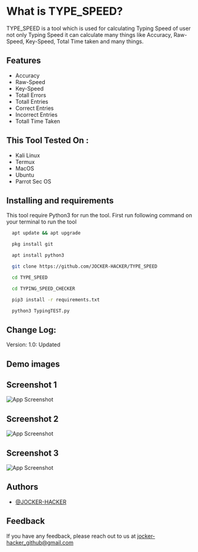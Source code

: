 # What is TYPE_SPEED?
TYPE_SPEED is a tool which is used for calculating Typing Speed of user not only Typing Speed it can calculate many things like Accuracy, Raw-Speed, Key-Speed, Total Time taken and many things.


## Features

- Accuracy 
- Raw-Speed 
- Key-Speed
- Totall Errors
- Totall Entries
- Correct Entries
- Incorrect Entries 
- Totall Time Taken 

## This Tool Tested On :
- Kali Linux
- Termux
- MacOS
- Ubuntu
- Parrot Sec OS


## Installing and requirements

This tool require Python3 for run the tool. First run following command on your terminal to run the tool

```bash
  apt update && apt upgrade  
```
```bash
  pkg install git
```
```bash
  apt install python3
```
```bash
  git clone https://github.com/JOCKER-HACKER/TYPE_SPEED 
```
```bash
  cd TYPE_SPEED
```
```bash
  cd TYPING_SPEED_CHECKER
```
```bash
  pip3 install -r requirements.txt
```
```bash
  python3 TypingTEST.py
```

## Change Log:
Version: 1.0: Updated 

## Demo images

## Screenshot 1
![App Screenshot](https://blogger.googleusercontent.com/img/b/R29vZ2xl/AVvXsEhX4e4O2j4SIorXA2_Gi0CVENxfkT1Kv6JOdnsf68awQEf0V9dSCSVwdmKrbqiBY_zlClBhSo-tjA3ymqJGzyOsycYZhJj-hpTuQIeLIwOsBscLXKjdqTOO94TMG4QGxkDrS8T81H55OWXxo3EsHIOeVJP_LCdknqlcQPgWx6ulS4fBYD7PY0UUBocd/w128-h128-p-k-no-nu/Screenshot_2022_1007_180829.png)

## Screenshot 2 

![App Screenshot](https://blogger.googleusercontent.com/img/b/R29vZ2xl/AVvXsEggVl2eU7TCebjNV1fmI_rw_TfsrCuWHrLD3Ugg5ip46uPnrJvwrVCcmg2SpTUp8Sp32wIgKV-m8HVxvKpgJwGcAK-m2CrqxHrslqETBgETlxxfLsm1VnxqbR8owzLvINpKR_b-Rv8YzBn29OufNe6LN2WWjKo43KyxpV0r3jTZtlRJe9wxb7rIK_Pj/w192-h320/Screenshot_2022_1007_180953~2.jpg)

## Screenshot 3

![App Screenshot](https://blogger.googleusercontent.com/img/b/R29vZ2xl/AVvXsEhtiYHnZDPsml1yUhPbOQD36XrsAKQ3shJlqDEcjyBZ2RGPmFRm0gkLVeuv4kp4hvWPNvTUTxvwyD-77X5NWSVe6WgmxnQimn4DvcGmftgXz9wlhoYl0tLChpxC9UjMG7634m6Y5HA9fePTYyTWCPP53_BbFy1qGGhQ09ZALFnfkaggigWCZO4ohcCm/w301-h322/Screenshot_2022_1007_181155.png)


## Authors

- [@JOCKER-HACKER](https://github.com/JOCKER-HACKER)


## Feedback

If you have any feedback, please reach out to us at jocker-hacker_github@gmail.com
